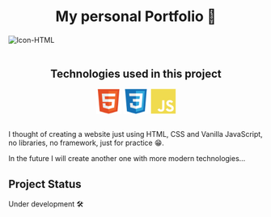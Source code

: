 <h1 align="center"> My personal Portfolio 🚩 </h1>

<img align="center" alt="Icon-HTML" src="https://www.interamark.com/hs-fs/hubfs/design-background-portfolio.jpg?width=2000&height=845&name=design-background-portfolio.jpg" />

<div style="display: inline_block" align="center"><br>
  <h2 align="center"> Technologies used in this project </h2>
  <img align="center" alt="Icon-HTML" height="50" width="50" src="https://raw.githubusercontent.com/devicons/devicon/master/icons/html5/html5-original.svg" />
  <img align="center" alt="Icon-CSS" height="50" width="50" src="https://raw.githubusercontent.com/devicons/devicon/master/icons/css3/css3-original.svg" />
  <img align="center" alt="Icon-Javascript" height="50" width="50" src="https://raw.githubusercontent.com/devicons/devicon/master/icons/javascript/javascript-plain.svg" />
</div>

</br>

I thought of creating a website just using HTML, CSS and Vanilla JavaScript, no libraries, no framework, just for practice 😁.
</br>

In the future I will create another one with more modern technologies...

## Project Status
Under development 🛠
